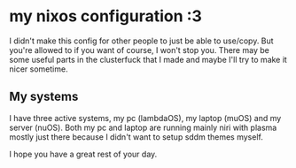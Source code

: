 # my nixos configuration :3

I didn't make this config for other people to just be able to use/copy. 
But you're allowed to if you want of course, I won't stop you.
There may be some useful parts in the clusterfuck that I made and maybe I'll try to make it nicer sometime.  

## My systems

I have three active systems, my pc (lambdaOS), my laptop (muOS) and my server (nuOS).
Both my pc and laptop are running mainly niri with plasma mostly just
there because I didn't want to setup sddm themes myself.  

I hope you have a great rest of your day.
